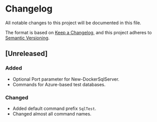 # Changelog
All notable changes to this project will be documented in this file.

The format is based on [Keep a Changelog](https://keepachangelog.com/en/1.0.0/),
and this project adheres to [Semantic Versioning](https://semver.org/spec/v2.0.0.html).

## [Unreleased]

### Added

- Optional Port parameter for New-DockerSqlServer.
- Commands for Azure-based test databases.

### Changed

- Added default command prefix `SqlTest`.
- Changed almost all command names.
